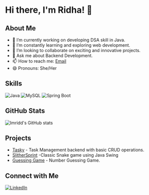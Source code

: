 # Hi there, I'm Ridha! 👋

## About Me

- 🔭 I’m currently working on developing DSA skill in Java.
- 🌱 I’m constantly learning and exploring web development.
- 👯 I’m looking to collaborate on exciting and innovative projects.
- 💬 Ask me about Backend Development.
- 📫 How to reach me: [Email](rha7727@gmail.com)
- 😄 Pronouns: She/Her

## Skills
![Java](https://img.shields.io/badge/Java-ED8B00?style=for-the-badge&logo=java&logoColor=white)
![MySQL](https://img.shields.io/badge/MySQL-4479A1?style=for-the-badge&logo=mysql&logoColor=white)
![Spring Boot](https://img.shields.io/badge/Spring_Boot-6DB33F?style=for-the-badge&logo=spring-boot&logoColor=white)
## GitHub Stats

![Imridd's GitHub stats](https://github-readme-stats.vercel.app/api?username=imridd&show_icons=true&theme=radical)

## Projects

- [Tasky](https://github.com/imridd/Tasky-task-management-backend) - Task Management backend with basic CRUD operations.
- [SlitherSprint](https://github.com/imridd/SlitherSprint) -Classic Snake game using Java Swing
- [Guessing Game](https://github.com/imridd/Guessing-game-in-Java) - Number Guessing Game.

## Connect with Me

[![LinkedIn](https://img.shields.io/badge/LinkedIn-0077B5?style=for-the-badge&logo=linkedin&logoColor=white)](https://www.linkedin.com/in/ridha-rajasekar-440684250/)

